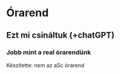 # Órarend
## Ezt mi csináltuk (+chatGPT)
### Jobb mint a real órarendünk

Készítette: nem az aSc órarend 